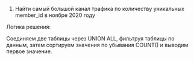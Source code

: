 1) Найти самый большой канал трафика по количеству уникальных member_id в ноябре 2020 году

Логика решения:

Соединяем две таблицы через UNION ALL, фильтруя таблицы по данным, затем сортируем значения по убывания COUNT() и выводим первое значение.
